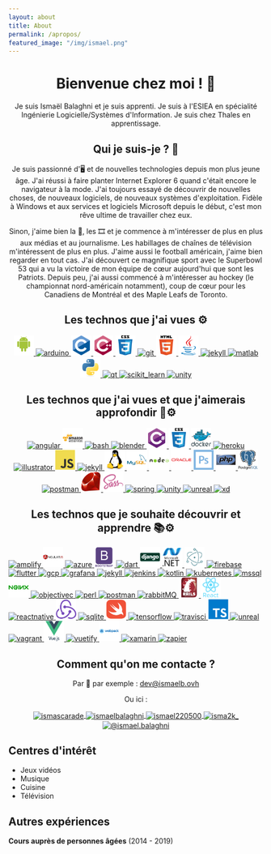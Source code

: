 ```yaml
---
layout: about
title: About
permalink: /apropos/
featured_image: "/img/ismael.png"
---
```


<h1 align="center">Bienvenue chez moi ! 👋</h1>

<p align="center">Je suis Ismaël Balaghni et je suis apprenti. Je suis à l'ESIEA en spécialité Ingénierie
  Logicielle/Systèmes d'Information. Je suis chez Thales en apprentissage.</p>

<h2 align="center">Qui je suis-je ? 🧑</h2>

<p align="center">Je suis passionné d'🖥️ et de nouvelles technologies depuis mon plus jeune âge. J'ai réussi à
  faire planter Internet Explorer 6 quand c'était encore le navigateur à la mode. J'ai toujours essayé de découvrir de
  nouvelles choses, de nouveaux logiciels, de nouveaux systèmes d'exploitation. Fidèle à Windows et aux services et
  logiciels Microsoft depuis le début, c'est mon rêve ultime de travailler chez eux.</p>

<p align="center">Sinon, j'aime bien la 🎵, les 🎞️ et je commence à m'intéresser de plus en plus
  aux médias et au journalisme. Les habillages de chaînes de télévision m'intéressent de plus en plus. J'aime aussi le
  football américain, j'aime bien regarder en tout cas. J'ai découvert ce magnifique sport avec le Superbowl 53 qui a vu
  la victoire de mon équipe de cœur aujourd'hui que sont les Patriots. Depuis peu, j'ai aussi commencé à m'intéresser au
  hockey (le championnat nord-américain notamment), coup de cœur pour les Canadiens de Montréal et des Maple Leafs de
  Toronto.</p>

<h2 align="center">Les technos que j'ai vues ⚙️</h2>

<p align="center">
  <a href="https://developer.android.com" target="_blank"> <img
      src="https://raw.githubusercontent.com/devicons/devicon/master/icons/android/android-original-wordmark.svg"
      alt="android" width="40" height="40" /> </a>
  <a href="https://www.arduino.cc/" target="_blank"> <img src="https://cdn.worldvectorlogo.com/logos/arduino-1.svg"
      alt="arduino" width="40" height="40" /> </a>
  <a href="https://www.cprogramming.com/" target="_blank"> <img
      src="https://raw.githubusercontent.com/devicons/devicon/master/icons/c/c-original.svg" alt="c" width="40"
      height="40" /> </a>
  <a href="https://www.w3schools.com/cpp/" target="_blank"> <img
      src="https://raw.githubusercontent.com/devicons/devicon/master/icons/cplusplus/cplusplus-original.svg"
      alt="cplusplus" width="40" height="40" /> </a>
  <a href="https://www.w3schools.com/css/" target="_blank"> <img
      src="https://raw.githubusercontent.com/devicons/devicon/master/icons/css3/css3-original-wordmark.svg" alt="css3"
      width="40" height="40" /> </a>
  <a href="https://git-scm.com/" target="_blank"> <img src="https://www.vectorlogo.zone/logos/git-scm/git-scm-icon.svg"
      alt="git" width="40" height="40" /> </a>
  <a href="https://www.w3.org/html/" target="_blank"> <img
      src="https://raw.githubusercontent.com/devicons/devicon/master/icons/html5/html5-original-wordmark.svg"
      alt="html5" width="40" height="40" /> </a>
  <a href="https://www.java.com" target="_blank"> <img
      src="https://raw.githubusercontent.com/devicons/devicon/master/icons/java/java-original.svg" alt="java" width="40"
      height="40" /> </a>
  <a href="https://jekyllrb.com/" target="_blank"> <img
      src="https://www.vectorlogo.zone/logos/jekyllrb/jekyllrb-icon.svg" alt="jekyll" width="40" height="40" /> </a>
  <a href="https://www.mathworks.com/" target="_blank"> <img
      src="https://upload.wikimedia.org/wikipedia/commons/2/21/Matlab_Logo.png" alt="matlab" width="40" height="40" />
  </a>
  <a href="https://www.python.org" target="_blank"> <img
      src="https://raw.githubusercontent.com/devicons/devicon/master/icons/python/python-original.svg" alt="python"
      width="40" height="40" /> </a>
  <a href="https://www.qt.io/" target="_blank"> <img
      src="https://upload.wikimedia.org/wikipedia/commons/0/0b/Qt_logo_2016.svg" alt="qt" width="40" height="40" /> </a>
  <a href="https://scikit-learn.org/" target="_blank"> <img
      src="https://upload.wikimedia.org/wikipedia/commons/0/05/Scikit_learn_logo_small.svg" alt="scikit_learn"
      width="40" height="40" /> </a>
  <a href="https://unity.com/" target="_blank"> <img src="https://www.vectorlogo.zone/logos/unity3d/unity3d-icon.svg"
      alt="unity" width="40" height="40" /> </a>
</p>

<h2 align="center">Les technos que j'ai vues et que j'aimerais approfondir 🔨⚙️</h2>

<p align="center">
  <a href="https://angular.io" target="_blank"> <img src="https://angular.io/assets/images/logos/angular/angular.svg"
      alt="angular" width="40" height="40" /> </a>
  <a href="https://aws.amazon.com" target="_blank"> <img
      src="https://raw.githubusercontent.com/devicons/devicon/master/icons/amazonwebservices/amazonwebservices-original-wordmark.svg"
      alt="aws" width="40" height="40" /> </a>
  <a href="https://www.gnu.org/software/bash/" target="_blank"> <img
      src="https://www.vectorlogo.zone/logos/gnu_bash/gnu_bash-icon.svg" alt="bash" width="40" height="40" /> </a>
  <a href="https://www.blender.org/" target="_blank"> <img
      src="https://download.blender.org/branding/community/blender_community_badge_white.svg" alt="blender" width="40"
      height="40" /> </a>
  <a href="https://www.w3schools.com/cs/" target="_blank"> <img
      src="https://raw.githubusercontent.com/devicons/devicon/master/icons/csharp/csharp-original.svg" alt="csharp"
      width="40" height="40" /> </a>
  <a href="https://www.w3schools.com/css/" target="_blank"> <img
      src="https://raw.githubusercontent.com/devicons/devicon/master/icons/css3/css3-original-wordmark.svg" alt="css3"
      width="40" height="40" /> </a>
  <a href="https://www.docker.com/" target="_blank"> <img
      src="https://raw.githubusercontent.com/devicons/devicon/master/icons/docker/docker-original-wordmark.svg"
      alt="docker" width="40" height="40" /> </a>
  <a href="https://heroku.com" target="_blank"> <img src="https://www.vectorlogo.zone/logos/heroku/heroku-icon.svg"
      alt="heroku" width="40" height="40" /> </a>
  <a href="https://www.adobe.com/in/products/illustrator.html" target="_blank"> <img
      src="https://www.vectorlogo.zone/logos/adobe_illustrator/adobe_illustrator-icon.svg" alt="illustrator" width="40"
      height="40" /> </a>
  <a href="https://developer.mozilla.org/en-US/docs/Web/JavaScript" target="_blank">
    <img src="https://raw.githubusercontent.com/devicons/devicon/master/icons/javascript/javascript-original.svg"
      alt="javascript" width="40" height="40" />
  </a>
  <a href="https://jekyllrb.com/" target="_blank"> <img
      src="https://www.vectorlogo.zone/logos/jekyllrb/jekyllrb-icon.svg" alt="jekyll" width="40" height="40" /> </a>
  <a href="https://www.linux.org/" target="_blank"> <img
      src="https://raw.githubusercontent.com/devicons/devicon/master/icons/linux/linux-original.svg" alt="linux"
      width="40" height="40" /> </a>
  <a href="https://www.mysql.com/" target="_blank"> <img
      src="https://raw.githubusercontent.com/devicons/devicon/master/icons/mysql/mysql-original-wordmark.svg"
      alt="mysql" width="40" height="40" /> </a>
  <a href="https://nodejs.org" target="_blank"> <img
      src="https://raw.githubusercontent.com/devicons/devicon/master/icons/nodejs/nodejs-original-wordmark.svg"
      alt="nodejs" width="40" height="40" /> </a>
  <a href="https://www.oracle.com/" target="_blank"> <img
      src="https://raw.githubusercontent.com/devicons/devicon/master/icons/oracle/oracle-original.svg" alt="oracle"
      width="40" height="40" /> </a>
  <a href="https://www.photoshop.com/en" target="_blank"> <img
      src="https://raw.githubusercontent.com/devicons/devicon/master/icons/photoshop/photoshop-line.svg" alt="photoshop"
      width="40" height="40" /> </a>
  <a href="https://www.php.net" target="_blank"> <img
      src="https://raw.githubusercontent.com/devicons/devicon/master/icons/php/php-original.svg" alt="php" width="40"
      height="40" /> </a>
  <a href="https://www.postgresql.org" target="_blank"> <img
      src="https://raw.githubusercontent.com/devicons/devicon/master/icons/postgresql/postgresql-original-wordmark.svg"
      alt="postgresql" width="40" height="40" /> </a>
  <a href="https://postman.com" target="_blank"> <img
      src="https://www.vectorlogo.zone/logos/getpostman/getpostman-icon.svg" alt="postman" width="40" height="40" />
  </a>
  <a href="https://www.ruby-lang.org/en/" target="_blank"> <img
      src="https://raw.githubusercontent.com/devicons/devicon/master/icons/ruby/ruby-original.svg" alt="ruby" width="40"
      height="40" /> </a>
  <a href="https://sass-lang.com" target="_blank"> <img
      src="https://raw.githubusercontent.com/devicons/devicon/master/icons/sass/sass-original.svg" alt="sass" width="40"
      height="40" /> </a>
  <a href="https://spring.io/" target="_blank"> <img src="https://www.vectorlogo.zone/logos/springio/springio-icon.svg"
      alt="spring" width="40" height="40" /> </a>
  <a href="https://unity.com/" target="_blank"> <img src="https://www.vectorlogo.zone/logos/unity3d/unity3d-icon.svg"
      alt="unity" width="40" height="40" /> </a>
  <a href="https://unrealengine.com/" target="_blank">
    <img
      src="https://raw.githubusercontent.com/kenangundogan/fontisto/036b7eca71aab1bef8e6a0518f7329f13ed62f6b/icons/svg/brand/unreal-engine.svg"
      alt="unreal" width="40" height="40" />
  </a>
  <a href="https://www.adobe.com/products/xd.html" target="_blank"> <img
      src="https://cdn.worldvectorlogo.com/logos/adobe-xd.svg" alt="xd" width="40" height="40" /> </a>
</p>

<h2 align="center">Les technos que je souhaite découvrir et apprendre 📚⚙️</h2>

<p align="left"> <a href="https://aws.amazon.com/amplify/" target="_blank"> <img
      src="https://docs.amplify.aws/assets/logo-dark.svg" alt="amplify" width="40" height="40" /> </a> <a
    href="https://angular.io" target="_blank"> <img
      src="https://raw.githubusercontent.com/devicons/devicon/master/icons/angularjs/angularjs-original-wordmark.svg"
      alt="angularjs" width="40" height="40" /> </a> <a href="https://azure.microsoft.com/en-in/" target="_blank"> <img
      src="https://www.vectorlogo.zone/logos/microsoft_azure/microsoft_azure-icon.svg" alt="azure" width="40"
      height="40" /> </a> <a href="https://getbootstrap.com" target="_blank"> <img
      src="https://raw.githubusercontent.com/devicons/devicon/master/icons/bootstrap/bootstrap-plain-wordmark.svg"
      alt="bootstrap" width="40" height="40" /> </a> <a href="https://dart.dev" target="_blank"> <img
      src="https://www.vectorlogo.zone/logos/dartlang/dartlang-icon.svg" alt="dart" width="40" height="40" /> </a> <a
    href="https://www.djangoproject.com/" target="_blank"> <img
      src="https://raw.githubusercontent.com/devicons/devicon/master/icons/django/django-original.svg" alt="django"
      width="40" height="40" /> </a> <a href="https://dotnet.microsoft.com/" target="_blank"> <img
      src="https://raw.githubusercontent.com/devicons/devicon/master/icons/dot-net/dot-net-original-wordmark.svg"
      alt="dotnet" width="40" height="40" /> </a> <a href="https://www.electronjs.org" target="_blank"> <img
      src="https://raw.githubusercontent.com/devicons/devicon/master/icons/electron/electron-original.svg"
      alt="electron" width="40" height="40" /> </a> <a href="https://firebase.google.com/" target="_blank"> <img
      src="https://www.vectorlogo.zone/logos/firebase/firebase-icon.svg" alt="firebase" width="40" height="40" /> </a>
  <a href="https://flutter.dev" target="_blank"> <img
      src="https://www.vectorlogo.zone/logos/flutterio/flutterio-icon.svg" alt="flutter" width="40" height="40" /> </a>
  <a href="https://cloud.google.com" target="_blank"> <img
      src="https://www.vectorlogo.zone/logos/google_cloud/google_cloud-icon.svg" alt="gcp" width="40" height="40" />
  </a> <a href="https://grafana.com" target="_blank"> <img
      src="https://www.vectorlogo.zone/logos/grafana/grafana-icon.svg" alt="grafana" width="40" height="40" /> </a> <a
    href="https://jekyllrb.com/" target="_blank"> <img
      src="https://www.vectorlogo.zone/logos/jekyllrb/jekyllrb-icon.svg" alt="jekyll" width="40" height="40" /> </a> <a
    href="https://www.jenkins.io" target="_blank"> <img src="https://www.vectorlogo.zone/logos/jenkins/jenkins-icon.svg"
      alt="jenkins" width="40" height="40" /> </a> <a href="https://kotlinlang.org" target="_blank"> <img
      src="https://www.vectorlogo.zone/logos/kotlinlang/kotlinlang-icon.svg" alt="kotlin" width="40" height="40" /> </a>
  <a href="https://kubernetes.io" target="_blank"> <img
      src="https://www.vectorlogo.zone/logos/kubernetes/kubernetes-icon.svg" alt="kubernetes" width="40" height="40" />
  </a> <a href="https://www.microsoft.com/en-us/sql-server" target="_blank"> <img
      src="https://www.svgrepo.com/show/303229/microsoft-sql-server-logo.svg" alt="mssql" width="40" height="40" /> </a>
  <a href="https://www.nginx.com" target="_blank"> <img
      src="https://raw.githubusercontent.com/devicons/devicon/master/icons/nginx/nginx-original.svg" alt="nginx"
      width="40" height="40" /> </a> <a
    href="https://developer.apple.com/library/archive/documentation/Cocoa/Conceptual/ProgrammingWithObjectiveC/Introduction/Introduction.html"
    target="_blank"> <img src="https://www.vectorlogo.zone/logos/apple_objectivec/apple_objectivec-icon.svg"
      alt="objectivec" width="40" height="40" /> </a> <a href="https://www.perl.org/" target="_blank"> <img
      src="https://api.iconify.design/logos-perl.svg" alt="perl" width="40" height="40" /> </a> <a
    href="https://postman.com" target="_blank"> <img
      src="https://www.vectorlogo.zone/logos/getpostman/getpostman-icon.svg" alt="postman" width="40" height="40" />
  </a> <a href="https://www.rabbitmq.com" target="_blank"> <img
      src="https://www.vectorlogo.zone/logos/rabbitmq/rabbitmq-icon.svg" alt="rabbitMQ" width="40" height="40" /> </a>
  <a href="https://rubyonrails.org" target="_blank"> <img
      src="https://raw.githubusercontent.com/devicons/devicon/master/icons/rails/rails-original-wordmark.svg"
      alt="rails" width="40" height="40" /> </a> <a href="https://reactjs.org/" target="_blank"> <img
      src="https://raw.githubusercontent.com/devicons/devicon/master/icons/react/react-original-wordmark.svg"
      alt="react" width="40" height="40" /> </a> <a href="https://reactnative.dev/" target="_blank"> <img
      src="https://reactnative.dev/img/header_logo.svg" alt="reactnative" width="40" height="40" /> </a> <a
    href="https://redux.js.org" target="_blank"> <img
      src="https://raw.githubusercontent.com/devicons/devicon/master/icons/redux/redux-original.svg" alt="redux"
      width="40" height="40" /> </a> <a href="https://www.sqlite.org/" target="_blank"> <img
      src="https://www.vectorlogo.zone/logos/sqlite/sqlite-icon.svg" alt="sqlite" width="40" height="40" /> </a> <a
    href="https://developer.apple.com/swift/" target="_blank"> <img
      src="https://raw.githubusercontent.com/devicons/devicon/master/icons/swift/swift-original.svg" alt="swift"
      width="40" height="40" /> </a> <a href="https://www.tensorflow.org" target="_blank"> <img
      src="https://www.vectorlogo.zone/logos/tensorflow/tensorflow-icon.svg" alt="tensorflow" width="40" height="40" />
  </a> <a href="https://travis-ci.org" target="_blank"> <img
      src="https://www.vectorlogo.zone/logos/travis-ci/travis-ci-icon.svg" alt="travisci" width="40" height="40" /> </a>
  <a href="https://www.typescriptlang.org/" target="_blank"> <img
      src="https://raw.githubusercontent.com/devicons/devicon/master/icons/typescript/typescript-original.svg"
      alt="typescript" width="40" height="40" /> </a> <a href="https://unrealengine.com/" target="_blank"> <img
      src="https://raw.githubusercontent.com/kenangundogan/fontisto/036b7eca71aab1bef8e6a0518f7329f13ed62f6b/icons/svg/brand/unreal-engine.svg"
      alt="unreal" width="40" height="40" /> </a> <a href="https://www.vagrantup.com/" target="_blank"> <img
      src="https://www.vectorlogo.zone/logos/vagrantup/vagrantup-icon.svg" alt="vagrant" width="40" height="40" /> </a>
  <a href="https://vuejs.org/" target="_blank"> <img
      src="https://raw.githubusercontent.com/devicons/devicon/master/icons/vuejs/vuejs-original-wordmark.svg"
      alt="vuejs" width="40" height="40" /> </a> <a href="https://vuetifyjs.com/en/" target="_blank"> <img
      src="https://bestofjs.org/logos/vuetify.svg" alt="vuetify" width="40" height="40" /> </a> <a
    href="https://webpack.js.org" target="_blank"> <img
      src="https://raw.githubusercontent.com/devicons/devicon/d00d0969292a6569d45b06d3f350f463a0107b0d/icons/webpack/webpack-original-wordmark.svg"
      alt="webpack" width="40" height="40" /> </a> <a href="https://dotnet.microsoft.com/apps/xamarin" target="_blank">
    <img
      src="https://raw.githubusercontent.com/detain/svg-logos/780f25886640cef088af994181646db2f6b1a3f8/svg/xamarin.svg"
      alt="xamarin" width="40" height="40" /> </a> <a href="https://zapier.com" target="_blank"> <img
      src="https://www.vectorlogo.zone/logos/zapier/zapier-icon.svg" alt="zapier" width="40" height="40" /> </a> </p>
      
<h2 align="center"> Comment qu'on me contacte ?</h2>

<p align="center">Par 📧 par exemple : <a href="mailto:dev@ismaelb.ovh">dev@ismaelb.ovh</a></p>
<p align="center">Ou ici :</p>
<p align="center">
  <a href="https://twitter.com/ismascarade" target="blank">
    <img align="center" src="https://raw.githubusercontent.com/rahuldkjain/github-profile-readme-generator/master/src/images/icons/Social/twitter.svg" alt="ismascarade" height="30" width="40" />
  </a>
  <a href="https://linkedin.com/in/ismaelbalaghni" target="blank">
    <img align="center" src="https://raw.githubusercontent.com/rahuldkjain/github-profile-readme-generator/master/src/images/icons/Social/linked-in-alt.svg" alt="ismaelbalaghni" height="30" width="40" />
  </a>
  <a href="https://fb.com/ismael220500" target="blank">
    <img align="center" src="https://raw.githubusercontent.com/rahuldkjain/github-profile-readme-generator/master/src/images/icons/Social/facebook.svg" alt="ismael220500" height="30" width="40" />
  </a>
  <a href="https://instagram.com/isma2k_" target="blank">
    <img align="center" src="https://raw.githubusercontent.com/rahuldkjain/github-profile-readme-generator/master/src/images/icons/Social/instagram.svg" alt="isma2k_" height="30" width="40" />
  </a>
  <a href="https://medium.com/@ismael.balaghni" target="blank">
    <img align="center" src="https://raw.githubusercontent.com/rahuldkjain/github-profile-readme-generator/master/src/images/icons/Social/medium.svg" alt="@ismael.balaghni" height="30" width="40" />
  </a>
</p>

## Centres d'intérêt

- Jeux vidéos
- Musique
- Cuisine
- Télévision

## Autres expériences

**Cours auprès de personnes âgées** (2014 - 2019)
